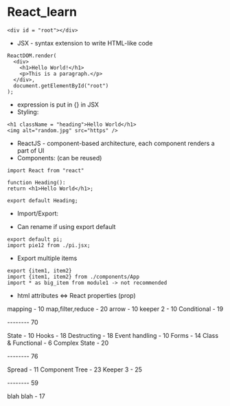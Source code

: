 # React_learn

```
<div id = "root"></div>
```
- JSX - syntax extension to write HTML-like code
```
ReactDOM.render(
  <div>
    <h1>Hello World!</h1>
    <p>This is a paragraph.</p>
  </div>,
  document.getElementById("root")
);
```
- expression is put in {} in JSX
- Styling:
```
<h1 className = "heading">Hello World</h1>
<img alt="random.jpg" src="https" />
```
- ReactJS - component-based architecture, each component renders a part of UI
- Components: (can be reused)
```
import React from "react"

function Heading():
return <h1>Hello World</h1>;

export default Heading;
```

- Import/Export:
+ Can rename if using export default
  
```
export default pi;
import pie12 from ./pi.jsx;
```
+ Export multiple items
  
```
export {item1, item2} 
import {item1, item2} from ./components/App
import * as big_item from module1 -> not recommended
```

- html attributes <=> React properties (prop)




mapping - 10
map,filter,reduce - 20
arrow - 10
keeper 2 - 10
Conditional - 19

-------- 70

State - 10
Hooks - 18
Destructing - 18
Event handling - 10
Forms - 14
Class & Functional - 6
Complex State - 20

-------- 76

Spread - 11
Component Tree - 23
Keeper 3 - 25

-------- 59

blah blah - 17
